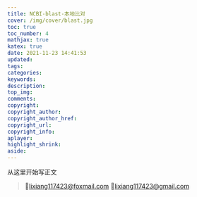 ```yaml
---
title: NCBI-blast-本地比对
cover: /img/cover/blast.jpg
toc: true
toc_number: 4
mathjax: true
katex: true
date: 2021-11-23 14:41:53
updated:
tags:
categories:
keywords:
description:
top_img:
comments:
copyright:
copyright_author:
copyright_author_href:
copyright_url:
copyright_info:
aplayer:
highlight_shrink:
aside:
---
```


从这里开始写正文





>💌lixiang117423@foxmail.com
>💌lixiang117423@gmail.com